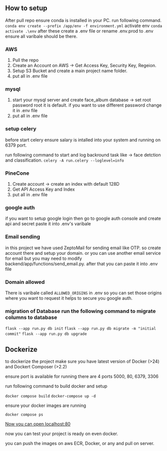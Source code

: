 
## How to setup
After pull repo ensure conda is installed in your PC.
run following command.
`conda env create --prefix /app/env -f environment.yml`
activate env 
`conda activate .\env`
after these create a .env file or rename .env.prod to .env ensure all varibale should be there.

### AWS 
1. Pull the repo
2. Create an Account on AWS -> Get Access Key, Security Key, Regeion.
3. Setup S3 Bucket and create a main project name folder.
4. put all in .env file

### mysql
1. start your mysql server and create face_album database -> set root password root it is default. if you want to use different password change it in .env file
2. put all in .env file

### setup celery 
before start celery ensure salary is intalled into your system and running on 6379 port.

run following command to start and log backround task like -> face detction and classification.
`celery -A run.celery --loglevel=info`

### PineCone
1. Create account -> create an index with default 128D
2. Get API Access Key and Index
3. put all in .env file

### google auth 
if you want to setup google login then go to google auth console and create api and secret paste it into .env's varibale

### Email sending
in this project we have used ZeptoMail for sending email like OTP.
so create account there and setup your domain. or you can use another email service for email but you may need to modify backend/app/functions/send_email.py.
after that you can paste it into .env file

### Domain allowed 
There is varibale called `ALLOWED_ORIGINS` in .env so you can set those origins where you want to request it helps to secure you google auth.

### migration of Database run the following command to migrate columns to database

`flask --app run.py db init`
`flask --app run.py db migrate -m "initial commit"`
`flask --app run.py db upgrade`


<!-- Dockerize (if you needed) -->

## Dockerize
to dockerize the project make sure you have latest version of Docker (>24) and Dockert Composer (>2.2)

ensure port is available for running there are 4 ports 5000, 80, 6379, 3306

run following command to build docker and setup

`docker compose build`
`docker-compose up -d`

ensure your docker images are running 

`docker compose ps`

[Now you can open localhost:80](http://localhost:80)

now you can test your project is ready on even docker. 

you can push the images on aws ECR, Docker, or any and pull on server.

